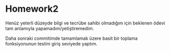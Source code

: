 # Homework2

Henüz yeterli düzeyde bilgi ve tecrübe sahibi olmadığım için beklenen ödevi tam anlamıyla yapamadım/yetiştiremedim.

Daha sonraki commitimde tamamlamak üzere basit bir toplama fonksiyonunun testini giriş seviyede yaptım.